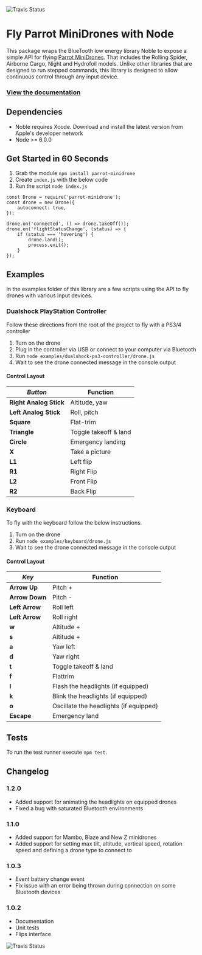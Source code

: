 ![Travis Status](https://travis-ci.org/fetherston/npm-parrot-minidrone.svg?branch=master)
# Fly Parrot MiniDrones with Node
This package wraps the BlueTooth low energy library Noble to expose a simple API for flying [Parrot MiniDrones](https://www.parrot.com/us/minidrones). That includes the Rolling Spider, Airborne Cargo, Night and Hydrofoil models. Unlike other libraries that are designed to run stepped commands, this library is designed to allow continuous control through any input device.

### [View the documentation](http://fetherston.github.io/npm-parrot-minidrone)

## Dependencies
- Noble requires Xcode. Download and install the latest version from Apple's developer network
- Node >= 6.0.0

## Get Started in 60 Seconds

1. Grab the module `npm install parrot-minidrone`
1. Create `index.js` with the below code
1. Run the script `node index.js`

```
const Drone = require('parrot-minidrone');
const drone = new Drone({
    autoconnect: true,
});

drone.on('connected', () => drone.takeOff());
drone.on('flightStatusChange', (status) => {
    if (status === 'hovering') {
        drone.land();
        process.exit();
    }
});
```

## Examples
In the examples folder of this library are a few scripts using the API to fly drones with various input devices.

### Dualshock PlayStation Controller
Follow these directions from the root of the project to fly with a PS3/4 controller

1. Turn on the drone
1. Plug in the controller via USB or connect to your computer via Bluetooth
1. Run `node examples/dualshock-ps3-controller/drone.js`
1. Wait to see the drone connected message in the console output

#### Control Layout
*Button* | Function
--- | ---
**Right Analog Stick** | Altitude, yaw
**Left Analog Stick** | Roll, pitch
**Square** | Flat-trim
**Triangle** | Toggle takeoff & land
**Circle** | Emergency landing
**X** | Take a picture
**L1** | Left flip
**R1** | Right Flip
**L2** | Front Flip
**R2** | Back Flip

### Keyboard
To fly with the keyboard follow the below instructions.

1. Turn on the drone
1. Run `node examples/keyboard/drone.js`
1. Wait to see the drone connected message in the console output

#### Control Layout
*Key* | Function
--- | ---
**Arrow Up** | Pitch +
**Arrow Down** | Pitch -
**Left Arrow** | Roll left
**Left Arrow** | Roll right
**w** | Altitude +
**s** | Altitude +
**a** | Yaw left
**d** | Yaw right
**t** | Toggle takeoff & land
**f** | Flattrim
**l** | Flash the headlights (if equipped)
**k** | Blink the headlights (if equipped)
**o** | Oscillate the headlights (if equipped)
**Escape** | Emergency land

## Tests
To run the test runner execute `npm test`.

## Changelog

### 1.2.0
- Added support for animating the headlights on equipped drones
- Fixed a bug with saturated Bluetooth environments

### 1.1.0
- Added support for Mambo, Blaze and New Z minidrones
- Added support for setting max tilt, altitude, vertical speed, rotation speed and defining a drone type to connect to

### 1.0.3
- Event battery change event
- Fix issue with an error being thrown during connection on some Bluetooth devices

### 1.0.2
- Documentation
- Unit tests
- Flips interface

![Travis Status](https://travis-ci.org/fetherston/npm-parrot-minidrone.svg?branch=master)
